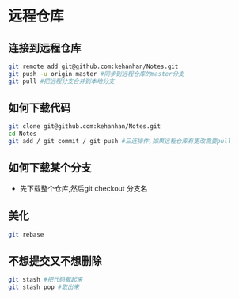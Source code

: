# 远程仓库
## 连接到远程仓库
```bash
git remote add git@github.com:kehanhan/Notes.git
git push -u origin master #同步到远程仓库的master分支
git pull #把远程分支合并到本地分支
```
## 如何下载代码
```bash
git clone git@github.com:kehanhan/Notes.git
cd Notes
git add / git commit / git push #三连操作,如果远程仓库有更改需要pull
```
## 如何下载某个分支
- 先下载整个仓库,然后git checkout 分支名
## 美化
```bash
git rebase
```
## 不想提交又不想删除
```bash
git stash #把代码藏起来
git stash pop #取出来